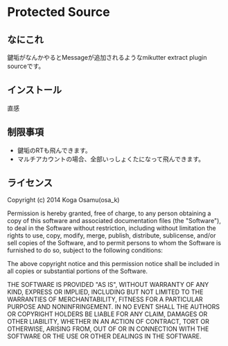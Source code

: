 # Protected Source
## なにこれ
鍵垢がなんかやるとMessageが追加されるようなmikutter extract plugin sourceです。

## インストール
直感

## 制限事項
 - 鍵垢のRTも飛んできます。
 - マルチアカウントの場合、全部いっしょくたになって飛んできます。

## ライセンス
Copyright (c) 2014 Koga Osamu(osa_k)

Permission is hereby granted, free of charge, to any person obtaining a copy of this software and associated documentation files (the "Software"), to deal in the Software without restriction, including without limitation the rights to use, copy, modify, merge, publish, distribute, sublicense, and/or sell copies of the Software, and to permit persons to whom the Software is furnished to do so, subject to the following conditions:

The above copyright notice and this permission notice shall be included in all copies or substantial portions of the Software.

THE SOFTWARE IS PROVIDED "AS IS", WITHOUT WARRANTY OF ANY KIND, EXPRESS OR IMPLIED, INCLUDING BUT NOT LIMITED TO THE WARRANTIES OF MERCHANTABILITY, FITNESS FOR A PARTICULAR PURPOSE AND NONINFRINGEMENT. IN NO EVENT SHALL THE AUTHORS OR COPYRIGHT HOLDERS BE LIABLE FOR ANY CLAIM, DAMAGES OR OTHER LIABILITY, WHETHER IN AN ACTION OF CONTRACT, TORT OR OTHERWISE, ARISING FROM, OUT OF OR IN CONNECTION WITH THE SOFTWARE OR THE USE OR OTHER DEALINGS IN THE SOFTWARE.

